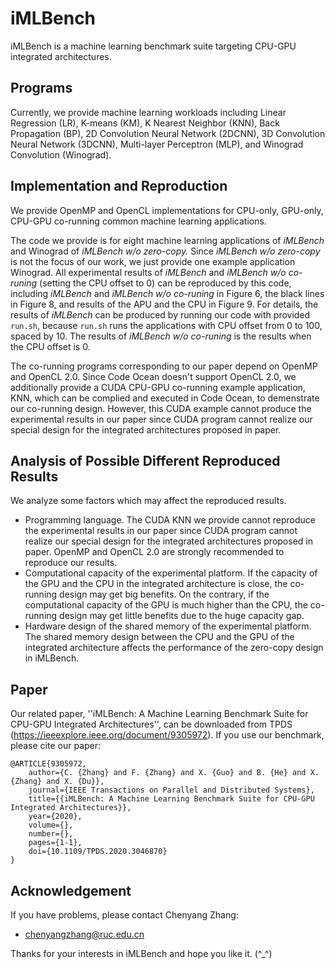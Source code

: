 # iMLBench

iMLBench is a machine learning benchmark suite targeting  CPU-GPU integrated architectures.

## Programs

Currently, we provide machine learning workloads including Linear Regression (LR), K-means (KM), K Nearest Neighbor (KNN), Back Propagation (BP), 2D Convolution Neural Network (2DCNN), 3D Convolution Neural Network (3DCNN), Multi-layer Perceptron (MLP), and Winograd Convolution (Winograd).

## Implementation and Reproduction

We provide OpenMP and OpenCL implementations for CPU-only, GPU-only, CPU-GPU co-running common machine learning applications. 

The code we provide is for eight machine learning applications of  *iMLBench* and Winograd of *iMLBench w/o zero-copy.* Since *iMLBench w/o zero-copy* is not the focus of our work, we just provide one example application Winograd. All experimental results of *iMLBench* and *iMLBench w/o co-runing* (setting the CPU offset to 0) can be reproduced by this code, including *iMLBench* and *iMLBench w/o co-runing* in Figure 6, the black lines in Figure 8, and results of the APU and the CPU in Figure 9. For details, the results of *iMLBench* can be produced by running our code with provided `run.sh`, because `run.sh` runs the applications with CPU offset from 0 to 100, spaced by 10. The results of *iMLBench w/o co-runing* is the results when the CPU offset is 0. 

The co-running programs corresponding to our paper depend on OpenMP and OpenCL 2.0. Since Code Ocean doesn't support OpenCL 2.0, we additionally provide a CUDA CPU-GPU co-running example application, KNN, which can be complied and executed in Code Ocean, to demenstrate our co-running design. However, this CUDA example cannot produce the experimental results in our paper since CUDA program cannot realize our special design for the integrated architectures proposed in paper.

## Analysis of Possible Different Reproduced Results

We analyze some factors which may affect the reproduced results.

- Programming language. The CUDA KNN we provide cannot reproduce the experimental results in our paper since CUDA program cannot realize our special design for the integrated architectures proposed in paper. OpenMP and OpenCL 2.0 are strongly recommended to reproduce our results.
- Computational capacity of the experimental platform. If the capacity of the GPU and the CPU in the integrated architecture is close, the co-running design may get big benefits. On the contrary, if the computational capacity of the GPU is much higher than the CPU, the co-running design may get little benefits due to the huge capacity gap. 
- Hardware design of the shared memory of the experimental platform. The shared memory design between the CPU and the GPU of the integrated architecture affects the performance of the zero-copy design in iMLBench.

## Paper

Our related paper, ''iMLBench: A Machine Learning Benchmark Suite for CPU-GPU Integrated Architectures'', can be downloaded from TPDS (https://ieeexplore.ieee.org/document/9305972). If you use our benchmark, please cite our paper:

```
@ARTICLE{9305972,  
    author={C. {Zhang} and F. {Zhang} and X. {Guo} and B. {He} and X. {Zhang} and X. {Du}},  
    journal={IEEE Transactions on Parallel and Distributed Systems},   
    title={{iMLBench: A Machine Learning Benchmark Suite for CPU-GPU Integrated Architectures}},   
    year={2020},  
    volume={},  
    number={},  
    pages={1-1},  
    doi={10.1109/TPDS.2020.3046870}
}
```

## Acknowledgement

If you have problems, please contact Chenyang Zhang:

* [chenyangzhang@ruc.edu.cn](chenyangzhang@ruc.edu.cn)


Thanks for your interests in iMLBench and hope you like it. (^_^)